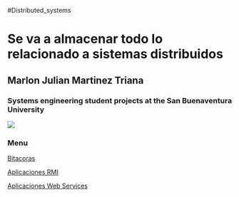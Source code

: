 #Distributed_systems
# Se va a almacenar todo lo relacionado a sistemas distribuidos







## Marlon Julian Martinez Triana

### Systems engineering student projects at the San Buenaventura University

![](https://i.servimg.com/u/f18/19/27/49/47/35527711.jpg)

### Menu

[Bitacoras](https://github.com/julianmartinez1/Distributed_systems/tree/master/Bitacoras)

[Aplicaciones RMI](https://github.com/julianmartinez1/Distributed_systems/tree/master/RMI)

[Aplicaciones Web Services](https://github.com/julianmartinez1/Distributed_systems/tree/master/WEB%20services)
